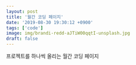 ```yaml
---
layout: post
title: '월간 코딩 페이지'
date: '2019-08-30 19:30:12 +0900'
tags: ['code']
image: img/brandi-redd-aJTiW00qqtI-unsplash.jpg
draft: false
---
```


프로젝트를 하나씩 올리는 월간 코딩 페이지
